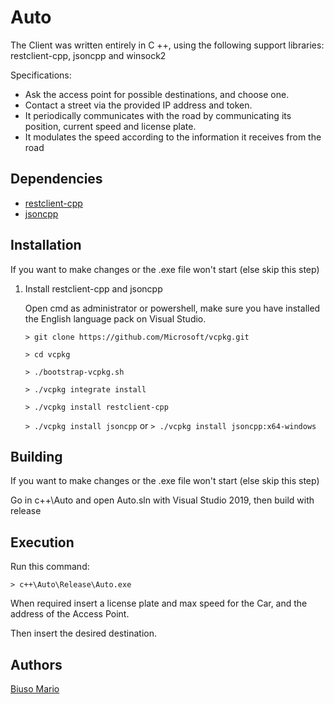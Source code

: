 # Auto

The Client was written entirely in C ++, using the following support libraries:
restclient-cpp, jsoncpp and winsock2

Specifications:

- Ask the access point for possible destinations, and choose one.
- Contact a street via the provided IP address and token.
- It periodically communicates with the road by communicating its position, current speed and license plate.
- It modulates the speed according to the information it receives from the road

## Dependencies

* [restclient-cpp](https://github.com/mrtazz/restclient-cpp)
* [jsoncpp](https://github.com/open-source-parsers/jsoncpp)


## Installation

If you want to make changes or the .exe file won't start (else skip this step)

1) Install restclient-cpp and jsoncpp

    Open cmd as administrator or powershell, make sure you have installed the English language pack on Visual Studio.

    `> git clone https://github.com/Microsoft/vcpkg.git`

    `> cd vcpkg`

    `> ./bootstrap-vcpkg.sh`

    `> ./vcpkg integrate install`

    `> ./vcpkg install restclient-cpp`

    `> ./vcpkg install jsoncpp` or `> ./vcpkg install jsoncpp:x64-windows`

## Building 
 
If you want to make changes or the .exe file won't start (else skip this step)

Go in c++\Auto and open Auto.sln with Visual Studio 2019, then build with release

## Execution

Run this command:

`> c++\Auto\Release\Auto.exe`

When required insert a license plate and max speed for the Car, and the address of the Access Point.

Then insert the desired destination. 

## Authors

[Biuso Mario](https://github.com/Mariobiuso)

